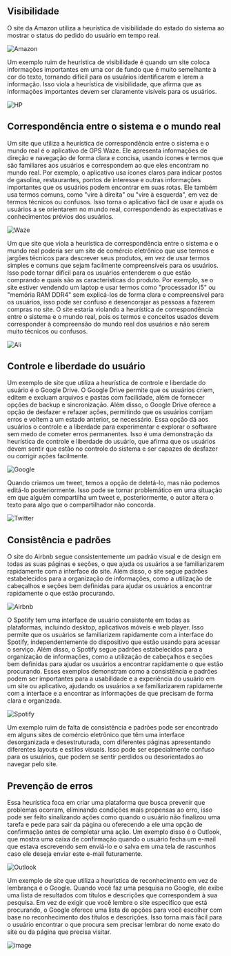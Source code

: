 <h2>Visibilidade</h2>

O site da Amazon utiliza a heurística de visibilidade do estado do sistema ao mostrar o status do pedido do usuário em tempo real.

![Amazon](https://github.com/BrenerReis/Bertoti/assets/101937633/93bc1dd5-22a9-4c01-b1bd-664872b9557d)

Um exemplo ruim de heurística de visibilidade é quando um site coloca informações importantes em uma cor de fundo que é muito semelhante à cor do texto, tornando difícil para os usuários identificarem e lerem a informação. Isso viola a heurística de visibilidade, que afirma que as informações importantes devem ser claramente visíveis para os usuários.

![HP](https://github.com/BrenerReis/Bertoti/assets/101937633/fb57086b-a913-486a-bdec-2d9a32deabb0)

<h2>Correspondência entre o sistema e o mundo real</h2>

Um site que utiliza a heurística de correspondência entre o sistema e o mundo real é o aplicativo de GPS Waze. Ele apresenta informações de direção e navegação de forma clara e concisa, usando ícones e termos que são familiares aos usuários e correspondem ao que eles encontram no mundo real.
Por exemplo, o aplicativo usa ícones claros para indicar postos de gasolina, restaurantes, pontos de interesse e outras informações importantes que os usuários podem encontrar em suas rotas. Ele também usa termos comuns, como "vire à direita" ou "vire à esquerda", em vez de termos técnicos ou confusos. Isso torna o aplicativo fácil de usar e ajuda os usuários a se orientarem no mundo real, correspondendo às expectativas e conhecimentos prévios dos usuários.

![Waze](https://github.com/BrenerReis/Bertoti/assets/101937633/eca18ad1-bde5-4057-97f1-4b274f59b7f6)

Um que site que viola a heurística de correspondência entre o sistema e o mundo real poderia ser um site de comércio eletrônico que use termos e jargões técnicos para descrever seus produtos, em vez de usar termos simples e comuns que sejam facilmente compreensíveis para os usuários.
Isso pode tornar difícil para os usuários entenderem o que estão comprando e quais são as características do produto. Por exemplo, se o site estiver vendendo um laptop e usar termos como "processador i5" ou "memória RAM DDR4" sem explicá-los de forma clara e compreensível para os usuários, isso pode ser confuso e desencorajar as pessoas a fazerem compras no site. O site estaria violando a heurística de correspondência entre o sistema e o mundo real, pois os termos e conceitos usados devem corresponder à compreensão do mundo real dos usuários e não serem muito técnicos ou confusos.

![Ali](https://github.com/BrenerReis/Bertoti/assets/101937633/9abaa099-11be-4876-a4aa-4177b0854531)

<h2>Controle e liberdade do usuário</h2>

Um exemplo de site que utiliza a heurística de controle e liberdade do usuário é o Google Drive. O Google Drive permite que os usuários criem, editem e excluam arquivos e pastas com facilidade, além de fornecer opções de backup e sincronização.
Além disso, o Google Drive oferece a opção de desfazer e refazer ações, permitindo que os usuários corrijam erros e voltem a um estado anterior, se necessário. Essa opção dá aos usuários o controle e a liberdade para experimentar e explorar o software sem medo de cometer erros permanentes. Isso é uma demonstração da heurística de controle e liberdade do usuário, que afirma que os usuários devem sentir que estão no controle do sistema e ser capazes de desfazer ou corrigir ações facilmente.

![Google](https://github.com/BrenerReis/Bertoti/assets/101937633/64a3c6a2-11bf-42ea-8daf-7a1e39a8e051)

Quando criamos um tweet, temos a opção de deletá-lo, mas não podemos editá-lo posteriormente. Isso pode se tornar problemático em uma situação em que alguém compartilha um tweet e, posteriormente, o autor altera o texto para algo que o compartilhador não concorda.

![Twitter](https://github.com/BrenerReis/Bertoti/assets/101937633/5abec82f-c058-4a63-b694-a3efd5f10b74)

<h2>Consistência e padrões</h2>

O site do Airbnb segue consistentemente um padrão visual e de design em todas as suas páginas e seções, o que ajuda os usuários a se familiarizarem rapidamente com a interface do site. Além disso, o site segue padrões estabelecidos para a organização de informações, como a utilização de cabeçalhos e seções bem definidas para ajudar os usuários a encontrar rapidamente o que estão procurando.

![Airbnb](https://github.com/BrenerReis/Bertoti/assets/101937633/74278fe7-19c1-4d24-a9b4-ac5058c1b129)

O Spotify tem uma interface de usuário consistente em todas as plataformas, incluindo desktop, aplicativos móveis e web player. Isso permite que os usuários se familiarizem rapidamente com a interface do Spotify, independentemente do dispositivo que estão usando para acessar o serviço. Além disso, o Spotify segue padrões estabelecidos para a organização de informações, como a utilização de cabeçalhos e seções bem definidas para ajudar os usuários a encontrar rapidamente o que estão procurando. Esses exemplos demonstram como a consistência e padrões podem ser importantes para a usabilidade e a experiência do usuário em um site ou aplicativo, ajudando os usuários a se familiarizarem rapidamente com a interface e a encontrar as informações de que precisam de forma clara e organizada.

![Spotify](https://github.com/BrenerReis/Bertoti/assets/101937633/555e56e8-c0d6-46a1-a5b5-b98e9e93b0fc)

Um exemplo ruim de falta de consistência e padrões pode ser encontrado em alguns sites de comércio eletrônico que têm uma interface desorganizada e desestruturada, com diferentes páginas apresentando diferentes layouts e estilos visuais. Isso pode ser especialmente confuso para os usuários, que podem se sentir perdidos ou desorientados ao navegar pelo site.

<h2>Prevenção de erros</h2>

Essa heurística foca em criar uma plataforma que busca prevenir que problemas ocorram, eliminando condições mais propensas ao erro, isso pode ser feito sinalizando ações como quando o usuário não finalizou uma tarefa e pede para sair da página ou oferecendo a ele uma opção de confirmação antes de completar uma ação.
Um exemplo disso é o Outlook, que mostra uma caixa de confirmação quando o usuário fecha um e-mail que estava escrevendo sem enviá-lo e o salva em uma tela de rascunhos caso ele deseja enviar este e-mail futuramente.

![Outlook](https://github.com/BrenerReis/Bertoti/assets/101937633/56f205ff-9f0c-4d09-b973-154e63ef15eb)


Um exemplo de site que utiliza a heurística de reconhecimento em vez de lembrança é o Google. Quando você faz uma pesquisa no Google, ele exibe uma lista de resultados com títulos e descrições que correspondem à sua pesquisa. Em vez de exigir que você lembre o site específico que está procurando, o Google oferece uma lista de opções para você escolher com base no reconhecimento dos títulos e descrições. Isso torna mais fácil para o usuário encontrar o que procura sem precisar lembrar do nome exato do site ou da página que precisa visitar.

![image](https://github.com/BrenerReis/Bertoti/assets/101937633/0a130cd2-9695-44bc-8ab8-ece45b8e3db9)

